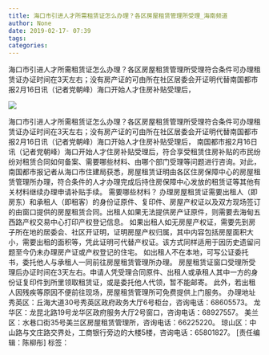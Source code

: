 ```yaml
---
title: 海口市引进人才所需租赁证怎么办理？各区房屋租赁管理所受理_海南频道
author: None
date: 2019-02-17- 07:39
tags: 
categories: 
---
```

海口市引进人才所需租赁证怎么办理？各区房屋租赁管理所受理符合条件可办理租赁证办证时间在3天左右；没有房产证的可由所在社区居委会开证明代替南国都市报2月16日讯（记者党朝峰）海口开始人才住房补贴受理后，
<!-- more -->
                
<img align="center" border="0" src="http://p2.ifengimg.com/a/2016/0810/204c433878d5cf9size1_w16_h16.png" />
                
                
            
海口市引进人才所需租赁证怎么办理？各区房屋租赁管理所受理符合条件可办理租赁证办证时间在3天左右；没有房产证的可由所在社区居委会开证明代替南国都市报2月16日讯（记者党朝峰）海口开始人才住房补贴受理后，
南国都市报2月16日讯（记者党朝峰）海口开始人才住房补贴受理后，符合享受租赁住房补贴的市民纷纷对租赁合同如何备案、需要哪些材料、由哪个部门受理等问题进行咨询。对此，南国都市报记者从海口市住建局获悉，房屋租赁证明由各区住房保障中心的房屋租赁管理所办理，符合条件的人才办理完成后持住房保障中心发放的租赁证等其他有关材料继续办理申请补贴手续。
需要哪些材料？
办理房屋租赁证需要出租人（即房东）和承租人（即租客）的身份证原件、复印件、房屋产权证以及双方现场签订的由窗口提供的房屋租赁合同。出租人如果无法提供房产证原件，则需要去海甸五西路产权交易中心打印产权登记信息。
如果出租人如无房屋产权证，需要先到房子所在地的居委会、社区开证明，证明房屋产权归属，其中内容包括房屋面积大小，需要出租的面积等，凭此证明可代替产权证。该方式同样适用于因历史遗留问题至今仍未办理房产证或产权登记的住宅。
如出租人不在本地，可写公证委托书，委托他人与承租人一同前往房屋租赁管理所办理。
房屋租赁证窗口受理所受理后办证时间在3天左右。申请人凭受理合同原件、出租人或承租人其中一方的身份证复印件到所里领取租赁证，或是委托他人代领，暂不能邮寄。
此外，若出租人因残疾等原因不便前往现场，房屋租赁管理所可免费提供上门服务。
办理地址
秀英区：丘海大道30号秀英区政府政务大厅6号柜台，咨询电话：68605573。
龙华区：龙昆北路19号龙华区政府服务大厅2号窗口，咨询电话：68927557。
美兰区：水巷口街35号美兰区房屋租赁管理所，咨询电话：66225220。
琼山区：中山路与文庄路交界处，工商银行旁边的大楼5楼，咨询电话：65801827。
[责任编辑：陈柳彤]
标签：
 
             
